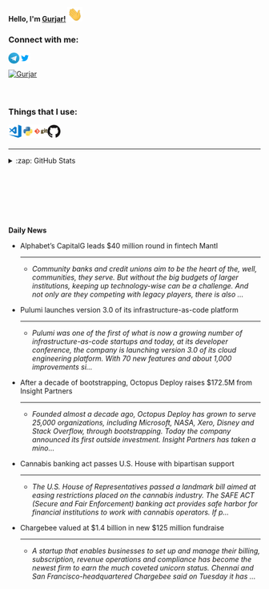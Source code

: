 #### Hello, I'm [Gurjar!](https://GurjarKing.github.io) <img src="https://raw.githubusercontent.com/ABSphreak/ABSphreak/master/gifs/Hi.gif" width="30px"></h2>


### Connect with me:

[<img align="left" alt="Gurjar | Telegram" width="22px" src="https://raw.githubusercontent.com/github/explore/80688e429a7d4ef2fca1e82350fe8e3517d3494d/topics/telegram/telegram.png" />][Telegram]
[<img align="left" alt="Gurjar | Twitter" width="22px" src="https://raw.githubusercontent.com/github/explore/80688e429a7d4ef2fca1e82350fe8e3517d3494d/topics/twitter/twitter.png" />][Twitter]
<br >
<br >
<a href="https://github.com/GurjarKing"><img src="https://komarev.com/ghpvc/?username=GurjarKing" alt="Gurjar" /></a> <br />
<br />
<br />
<!-- <br >

![](https://visitor-badge.glitch.me/badge?page_id=GurjarKing)

<br /> -->

### Things that I use:

[<img align="left" alt="Visual Studio Code" width="26px" src="https://raw.githubusercontent.com/github/explore/80688e429a7d4ef2fca1e82350fe8e3517d3494d/topics/visual-studio-code/visual-studio-code.png" />][VSCode]
[<img align="left" alt="Python" width="26px" src="https://raw.githubusercontent.com/github/explore/80688e429a7d4ef2fca1e82350fe8e3517d3494d/topics/python/python.png" />][Python]
[<img align="left" alt="Git" width="26px" src="https://raw.githubusercontent.com/github/explore/80688e429a7d4ef2fca1e82350fe8e3517d3494d/topics/git/git.png" />][Git]
[<img align="left" alt="GitHub" width="26px" src="https://raw.githubusercontent.com/github/explore/78df643247d429f6cc873026c0622819ad797942/topics/github/github.png" />][Github]

<br />
<br />

---
<details>
  <summary>:zap: GitHub Stats</summary>

<img align="left" alt="Gurjar's Github Stats" src="https://github-readme-stats.vercel.app/api?username=GurjarKing&show_icons=true&hide_border=true&count_private=true&include_all_commit=true&theme=algolia" />

</details>

<!-- ### 🔔 My latest tweet
<a href="https://twitter.com/Gurjar_King43" target="_blank">
	<img src="https://github.com/GurjarKing/GurjarKing/raw/master/tweet.png" width="70%" align="center" alt="Click to view on Twitter" title="My latest tweet, as an image"/>
</a> -->
<br>

<pre>

</pre>

<!-- **Quote of the hour:**

{qoth}

~ {qoth_author}
<pre>

</pre> -->
<br>
<pre>


</pre>
<strong>Daily News</strong>
  
  - Alphabet’s CapitalG leads $40 million round in fintech Mantl
     <hr/>
     
      - *Community banks and credit unions aim to be the heart of the, well, communities, they serve. But without the big budgets of larger institutions, keeping up technology-wise can be a challenge. And not only are they competing with legacy players, there is also …*
     
  - Pulumi launches version 3.0 of its infrastructure-as-code platform
      <hr/>
      
      - *Pulumi was one of the first of what is now a growing number of infrastructure-as-code startups and today, at its developer conference, the company is launching version 3.0 of its cloud engineering platform. With 70 new features and about 1,000 improvements si…*
      
  - After a decade of bootstrapping, Octopus Deploy raises $172.5M from Insight Partners
      <hr/>
      
      - *Founded almost a decade ago, Octopus Deploy has grown to serve 25,000 organizations, including Microsoft, NASA, Xero, Disney and Stack Overflow, through bootstrapping. Today the company announced its first outside investment. Insight Partners has taken a mino…*
      
  - Cannabis banking act passes U.S. House with bipartisan support
      <hr/>
      
      - *The U.S. House of Representatives passed a landmark bill aimed at easing restrictions placed on the cannabis industry. The SAFE ACT (Secure and Fair Enforcement) banking act provides safe harbor for financial institutions to work with cannabis operators. If p…*
       
  - Chargebee valued at $1.4 billion in new $125 million fundraise
      <hr/>
       
       - *A startup that enables businesses to set up and manage their billing, subscription, revenue operations and compliance has become the newest firm to earn the much coveted unicorn status. Chennai and San Francisco-headquartered Chargebee said on Tuesday it has …*
      

<br />

[VSCode]: https://code.visualstudio.com/
[Python]: https://www.python.org/
[Git]: https://git-scm.com/
[Github]: https://github.com/
[Telegram]: https://t.me/Gurjar_King/
[Twitter]: https://twitter.com/Gurjar_King43/
